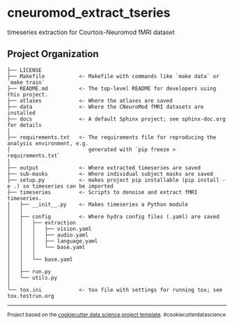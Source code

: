 cneuromod_extract_tseries
==============================

timeseries extraction for Courtois-Neuromod fMRI dataset

Project Organization
------------

    ├── LICENSE
    ├── Makefile           <- Makefile with commands like `make data` or `make train`
    ├── README.md          <- The top-level README for developers using this project.
    ├── atlases            <- Where the atlases are saved
    ├── data               <- Where the CNeuroMod fMRI datasets are installed
    ├── docs               <- A default Sphinx project; see sphinx-doc.org for details
    │
    ├── requirements.txt   <- The requirements file for reproducing the analysis environment, e.g.
    │                         generated with `pip freeze > requirements.txt`
    │
    ├── output             <- Where extracted timeseries are saved
    ├── sub-masks          <- Where individual subject masks are saved
    ├── setup.py           <- makes project pip installable (pip install -e .) so timeseries can be imported
    ├── timeseries         <- Scripts to denoise and extract fMRI timeseries.
    │   ├── __init__.py    <- Makes timeseries a Python module
    │   │
    │   ├── config         <- Where hydra config files (.yaml) are saved
    │   │   ├── extraction
    │   │   │   ├── vision.yaml
    │   │   │   ├── audio.yaml
    │   │   │   ├── language.yaml
    │   │   │   └── base.yaml
    │   │   │   
    │   │   └── base.yaml
    │   │
    │   ├── run.py
    │   └── utils.py
    │
    └── tox.ini            <- tox file with settings for running tox; see tox.testrun.org


--------

<p><small>Project based on the <a target="_blank" href="https://drivendata.github.io/cookiecutter-data-science/">cookiecutter data science project template</a>. #cookiecutterdatascience</small></p>
